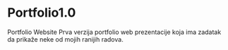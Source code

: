 # Portfolio1.0
Portfolio Website
  Prva verzija portfolio web prezentacije koja ima zadatak da prikaže neke od mojih ranijih radova.
